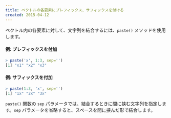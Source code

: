 ```yaml
---
title: ベクトルの各要素にプレフィックス、サフィックスを付ける
created: 2015-04-12
---
```


ベクトル内の各要素に対して、文字列を結合するには、`paste()` メソッドを使用します。

#### 例: プレフィックスを付加

```r
> paste('x', 1:3, sep='')
[1] "x1" "x2" "x3"
```

#### 例: サフィックスを付加

```r
> paste(1:3, 'x', sep='')
[1] "1x" "2x" "3x"
```

`paste()` 関数の `sep` パラメータでは、結合するときに間に挟む文字列を指定します。`sep` パラメータを省略すると、スペースを間に挟んだ形で結合します。

